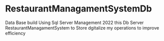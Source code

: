 # RestaurantManagamentSystemDb
Data Base build Using Sql Server  Management 2022 this Db Server RestaurantManagamentSystem  to Store dgitalize my operations  to improve efficiency 
